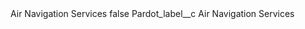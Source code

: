 <?xml version="1.0" encoding="UTF-8"?>
<CustomMetadata xmlns="http://soap.sforce.com/2006/04/metadata" xmlns:xsi="http://www.w3.org/2001/XMLSchema-instance" xmlns:xsd="http://www.w3.org/2001/XMLSchema">
    <label>Air Navigation Services</label>
    <protected>false</protected>
    <values>
        <field>Pardot_label__c</field>
        <value xsi:type="xsd:string">Air Navigation Services</value>
    </values>
</CustomMetadata>
